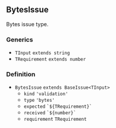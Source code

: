 BytesIssue
----------

Bytes issue type.

### Generics

*   `TInput` `extends string`
*   `TRequirement` `extends number`

### Definition

*   `BytesIssue` `extends BaseIssue<TInput>`
    *   `kind` `'validation'`
    *   `type` `'bytes'`
    *   `expected` `` `${TRequirement}` ``
    *   `received` `` `${number}` ``
    *   `requirement` `TRequirement`
